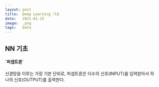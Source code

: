 ```yaml
---
layout: post
title:  Deep Learning 기초
date:   2021-01-15
image:  .png
tags:   Data
---
```

## NN 기초

<h4>`퍼셉트론`</h4> 신경망을 이루는 가장 기본 단위로, 퍼셉트론은 다수의 신호(INPUT)를 입력받아서 하나의 신호(OUTPUT)를 출력한다.
